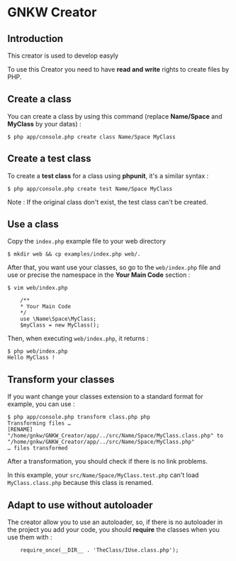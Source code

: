 # GNKW Creator

## Introduction

This creator is used to develop easyly 

To use this Creator you need to have __read and write__ rights to create files by PHP.

## Create a class

You can create a class by using this command (replace __Name/Space__ and __MyClass__ by your datas) :

	$ php app/console.php create class Name/Space MyClass

## Create a test class

To create a __test class__ for a class using __phpunit__, it's a similar syntax :

	$ php app/console.php create test Name/Space MyClass

Note : If the original class don't exist, the test class can't be created.

## Use a class

Copy the `index.php` example file to your web directory

	$ mkdir web && cp examples/index.php web/.

After that, you want use your classes, so go to the `web/index.php` file and use or precise the namespace in the __Your Main Code__ section :

	$ vim web/index.php

~~~~~~~~~~~~~{.php}
	/**
	* Your Main Code
	*/
	use \Name\Space\MyClass;
	$myClass = new MyClass();
~~~~~~~~~~~~~

Then, when executing `web/index.php`, it returns :

	$ php web/index.php
	Hello MyClass !

## Transform your classes

If you want change your classes extension to a standard format for example, you can use :

	$ php app/console.php transform class.php php
	Transforming files …
	[RENAME] "/home/gnkw/GNKW_Creator/app/../src/Name/Space/MyClass.class.php" to "/home/gnkw/GNKW_Creator/app/../src/Name/Space/MyClass.php"
	… files transformed

After a transformation, you should check if there is no link problems.

In this example, your `src/Name/Space/MyClass.test.php` can't load `MyClass.class.php` because this class is renamed.

## Adapt to use without autoloader

The creator allow you to use an autoloader, so, if there is no autoloader in the project you add your code, you should __require__ the classes when you use them with :

~~~~~~~~~~~~~{.php}
	require_once(__DIR__ . 'TheClass/IUse.class.php');
~~~~~~~~~~~~~